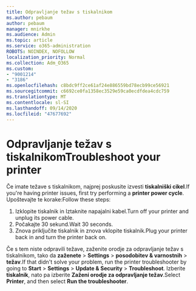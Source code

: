 ```yaml
---
title: Odpravljanje težav s tiskalnikom
ms.author: pebaum
author: pebaum
manager: mnirkhe
ms.audience: Admin
ms.topic: article
ms.service: o365-administration
ROBOTS: NOINDEX, NOFOLLOW
localization_priority: Normal
ms.collection: Adm_O365
ms.custom:
- "9001214"
- "3186"
ms.openlocfilehash: c8bdc9ff2ce61af24e886559bd78ecb99ce56921
ms.sourcegitcommit: c6692ce0fa1358ec3529e59ca0ecdfdea4cdc759
ms.translationtype: MT
ms.contentlocale: sl-SI
ms.lasthandoff: 09/14/2020
ms.locfileid: "47677692"
---
```

# <a name="troubleshoot-your-printer"></a><span data-ttu-id="ab219-102">Odpravljanje težav s tiskalnikom</span><span class="sxs-lookup"><span data-stu-id="ab219-102">Troubleshoot your printer</span></span>

<span data-ttu-id="ab219-103">Če imate težave s tiskalnikom, najprej poskusite izvesti **tiskalniški cikel**.</span><span class="sxs-lookup"><span data-stu-id="ab219-103">If you're having printer issues, first try performing a **printer power cycle**.</span></span> <span data-ttu-id="ab219-104">Upoštevajte te korake:</span><span class="sxs-lookup"><span data-stu-id="ab219-104">Follow these steps:</span></span>

1. <span data-ttu-id="ab219-105">Izklopite tiskalnik in Iztaknite napajalni kabel.</span><span class="sxs-lookup"><span data-stu-id="ab219-105">Turn off your printer and unplug its power cable.</span></span>
2. <span data-ttu-id="ab219-106">Počakajte 30 sekund.</span><span class="sxs-lookup"><span data-stu-id="ab219-106">Wait 30 seconds.</span></span>
3. <span data-ttu-id="ab219-107">Znova priključite tiskalnik in znova vklopite tiskalnik.</span><span class="sxs-lookup"><span data-stu-id="ab219-107">Plug your printer back in and turn the printer back on.</span></span>

<span data-ttu-id="ab219-108">Če s tem niste odpravili težave, zaženite orodje za odpravljanje težav s tiskalnikom, tako da **zaženete**  >  **Settings**  >  **posodobitev & varnostnih**  >  **težav**.</span><span class="sxs-lookup"><span data-stu-id="ab219-108">If that didn't solve your problem, run the printer troubleshooter by going to **Start** > **Settings** > **Update & Security** > **Troubleshoot**.</span></span> <span data-ttu-id="ab219-109">Izberite **tiskalnik**, nato pa izberite **Zaženi orodje za odpravljanje težav**.</span><span class="sxs-lookup"><span data-stu-id="ab219-109">Select **Printer**, and then select **Run the troubleshooter**.</span></span>